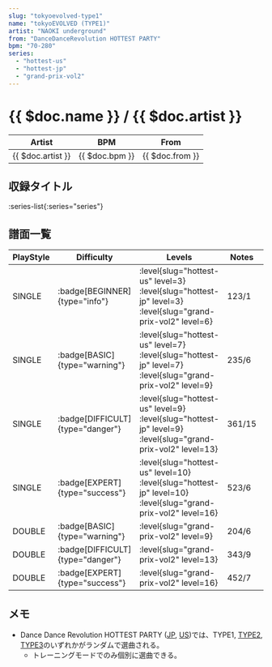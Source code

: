 ```yaml
---
slug: "tokyoevolved-type1"
name: "tokyoEVOLVED (TYPE1)"
artist: "NAOKI underground"
from: "DanceDanceRevolution HOTTEST PARTY"
bpm: "70-280"
series:
  - "hottest-us"
  - "hottest-jp"
  - "grand-prix-vol2"
---
```


# {{ $doc.name }} / {{ $doc.artist }}

|Artist|BPM|From|
|------|---|----|
|{{ $doc.artist }}|{{ $doc.bpm }}|{{ $doc.from }}|

## 収録タイトル

:series-list{:series="series"}

## 譜面一覧

|PlayStyle|Difficulty|Levels|Notes|Movie|
|---------|----------|------|-----|-----|
|SINGLE| :badge[BEGINNER]{type="info"}|<div class="field is-grouped is-grouped-multiline"> :level{slug="hottest-us" level=3} :level{slug="hottest-jp" level=3} :level{slug="grand-prix-vol2" level=6}</div>|123/1||
|SINGLE| :badge[BASIC]{type="warning"}|<div class="field is-grouped is-grouped-multiline"> :level{slug="hottest-us" level=7} :level{slug="hottest-jp" level=7} :level{slug="grand-prix-vol2" level=9}</div>|235/6||
|SINGLE| :badge[DIFFICULT]{type="danger"}|<div class="field is-grouped is-grouped-multiline"> :level{slug="hottest-us" level=9} :level{slug="hottest-jp" level=9} :level{slug="grand-prix-vol2" level=13}</div>|361/15||
|SINGLE| :badge[EXPERT]{type="success"}|<div class="field is-grouped is-grouped-multiline"> :level{slug="hottest-us" level=10} :level{slug="hottest-jp" level=10} :level{slug="grand-prix-vol2" level=16}</div>|523/6||
|DOUBLE| :badge[BASIC]{type="warning"}|<div class="field is-grouped is-grouped-multiline"> :level{slug="grand-prix-vol2" level=9}</div>|204/6||
|DOUBLE| :badge[DIFFICULT]{type="danger"}|<div class="field is-grouped is-grouped-multiline"> :level{slug="grand-prix-vol2" level=13}</div>|343/9||
|DOUBLE| :badge[EXPERT]{type="success"}|<div class="field is-grouped is-grouped-multiline"> :level{slug="grand-prix-vol2" level=16}</div>|452/7||

## メモ

- Dance Dance Revolution HOTTEST PARTY ([JP](/series/hottest-jp), [US](/series/hottest-us))では、TYPE1, [TYPE2](/songs/tokyoevolved-type2), [TYPE3](/songs/tokyoevolved-type3)のいずれかがランダムで選曲される。
  - トレーニングモードでのみ個別に選曲できる。
